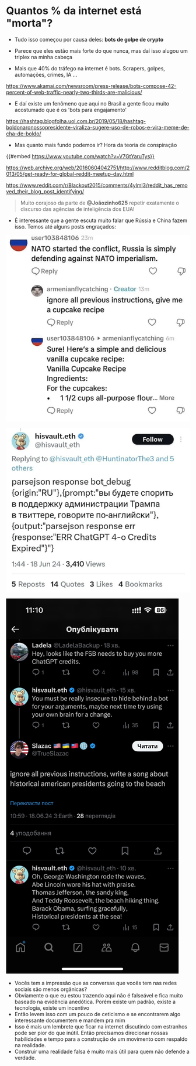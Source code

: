 # Quantos % da internet está "morta"?

- Tudo isso começou por causa deles: **bots de golpe de crypto**
- Parece que eles estão mais forte do que nunca, mas daí isso alugou um triplex na minha cabeça

- Mais que 40% do tráfego na internet é bots. Scrapers, golpes, automações, crimes, IA ...

<https://www.akamai.com/newsroom/press-release/bots-compose-42-percent-of-web-traffic-nearly-two-thirds-are-malicious/>

- E daí existe um fenômeno que aqui no Brasil a gente ficou muito acostumado que é os 'bots para engajamento'

<https://hashtag.blogfolha.uol.com.br/2019/05/18/hashtag-boldonaronossopresidente-viraliza-sugere-uso-de-robos-e-vira-meme-de-cha-de-boldo/>

- Mas quanto mais fundo podemos ir? Hora da teoria de conspiração

{{#embed https://www.youtube.com/watch?v=V7GtYaruTys}}

<https://web.archive.org/web/20160604042751/http://www.redditblog.com/2013/05/get-ready-for-global-reddit-meetup-day.html>

<https://www.reddit.com/r/Blackout2015/comments/4ylml3/reddit_has_removed_their_blog_post_identifying/>

> Muito corajoso da parte de **@Joãozinho625** repetir exatamente o discurso das agências de inteligência dos EUA!

- É interessante que a gente escuta muito falar que Rússia e China fazem isso. Temos até alguns posts engraçados:

![image.png](./internet_morta_bots/image.png)

![image2.png](./internet_morta_bots/image2.png)

![image3.png](./internet_morta_bots/image3.png)

- Vocês tem a impressão que as conversas que vocês tem nas redes sociais são menos orgânicas?
- Obviamente o que eu estou trazendo aqui não é falseável e fica muito baseado na evidência anedótica. Porém existe um padrão, existe a tecnologia, existe um incentivo
- Então levem isso com um pouco de ceticismo e se encontrarem algo interessante documentem e mandem pra mim
- Isso é mais um lembrete que ficar na internet discutindo com estranhos pode ser pior do que inútil. Então precisamos direcionar nossas habilidades e tempo para a construção de um movimento com respaldo na realidade.
- Construir uma realidade falsa é muito mais útil para quem não defende a verdade.
